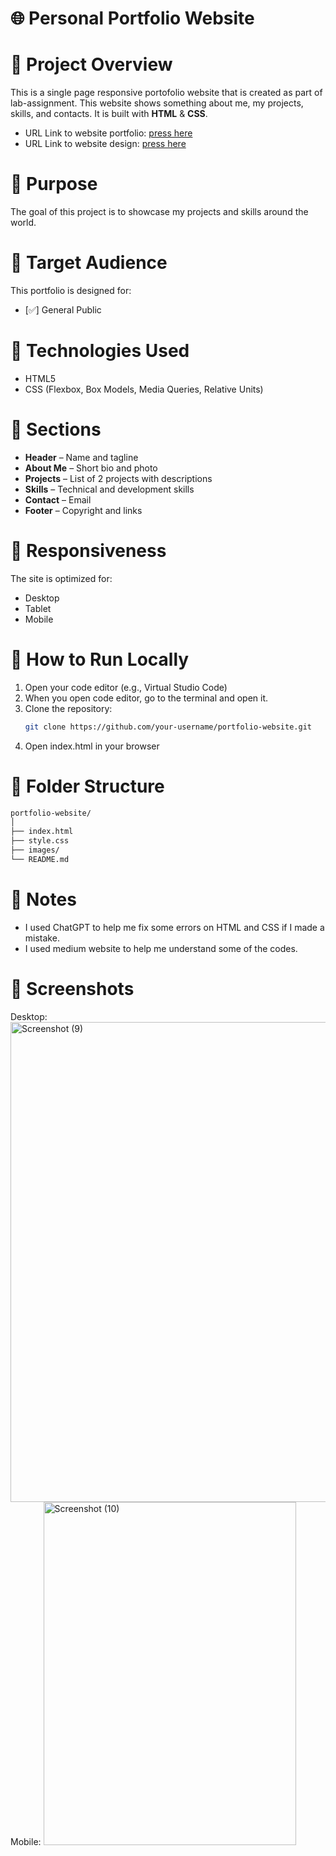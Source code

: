 # 🌐 Personal Portfolio Website

# 📖 Project Overview
This is a single page responsive portofolio website that is created as part of lab-assignment. This website shows something about me, my projects, skills, and contacts. It is built with **HTML** & **CSS**.

- URL Link to website portfolio: [press here](https://k3vin-cs.github.io/Lab-Assignment/)
- URL Link to website design: [press here](https://www.canva.com/design/DAG3OhcIEdY/CDZwHWrGOT-LXZ_DCch1Qg/edit?ui=e30)

# 🎯 Purpose

The goal of this project is to showcase my projects and skills around the world.

# 👥 Target Audience

This portfolio is designed for:
- [✅] General Public

# 🧱 Technologies Used

- HTML5
- CSS (Flexbox, Box Models, Media Queries, Relative Units)

# 📐 Sections
- **Header** – Name and tagline
- **About Me** – Short bio and photo
- **Projects** – List of 2 projects with descriptions 
- **Skills** – Technical and development skills
- **Contact** – Email
- **Footer** – Copyright and links

# 📱 Responsiveness

The site is optimized for:

- Desktop
- Tablet
- Mobile

# 🧪 How to Run Locally
1. Open your code editor (e.g., Virtual Studio Code)
2. When you open code editor, go to the terminal and open it.
3. Clone the repository:
   ```bash
   git clone https://github.com/your-username/portfolio-website.git
   ```
4. Open index.html in your browser

# 📂 Folder Structure

```bash
portfolio-website/
│
├── index.html
├── style.css
├── images/
└── README.md
```

# 📄 Notes
- I used ChatGPT to help me fix some errors on HTML and CSS if I made a mistake.
- I used medium website to help me understand some of the codes.

# 📸 Screenshots
Desktop: <img width="1366" height="768" alt="Screenshot (9)" src="https://github.com/user-attachments/assets/5c718926-7bb2-4ba4-90a2-195cb05a086c" />
Mobile: <img width="404" height="549" alt="Screenshot (10)" src="https://github.com/user-attachments/assets/5be8b771-982f-463d-b746-711ab887f9de" />

